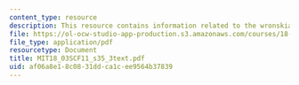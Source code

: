 ```yaml
---
content_type: resource
description: This resource contains information related to the wronskian.
file: https://ol-ocw-studio-app-production.s3.amazonaws.com/courses/18-03sc-differential-equations-fall-2011/af06a8e18c0831ddca1cee9564b37839_MIT18_03SCF11_s35_3text.pdf
file_type: application/pdf
resourcetype: Document
title: MIT18_03SCF11_s35_3text.pdf
uid: af06a8e1-8c08-31dd-ca1c-ee9564b37839
---
```

